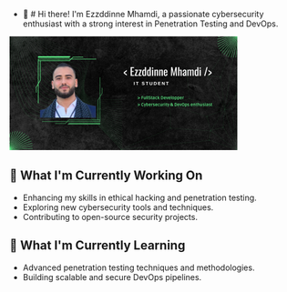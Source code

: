 - 👋 # Hi there!
I'm Ezzddinne Mhamdi, a passionate cybersecurity enthusiast with a strong interest in Penetration Testing and DevOps.

![[200]x[300]](https://github.com/ezzddinne/ezzddinne/blob/main/banner.png)



###

## 🔭 What I'm Currently Working On

- Enhancing my skills in ethical hacking and penetration testing.
- Exploring new cybersecurity tools and techniques.
- Contributing to open-source security projects.

## 🌱 What I'm Currently Learning

- Advanced penetration testing techniques and methodologies.
- Building scalable and secure DevOps pipelines.
<!---
ezzddinne/ezzddinne is a ✨ special ✨ repository because its `README.md` (this file) appears on your GitHub profile.
You can click the Preview link to take a look at your changes.
--->
